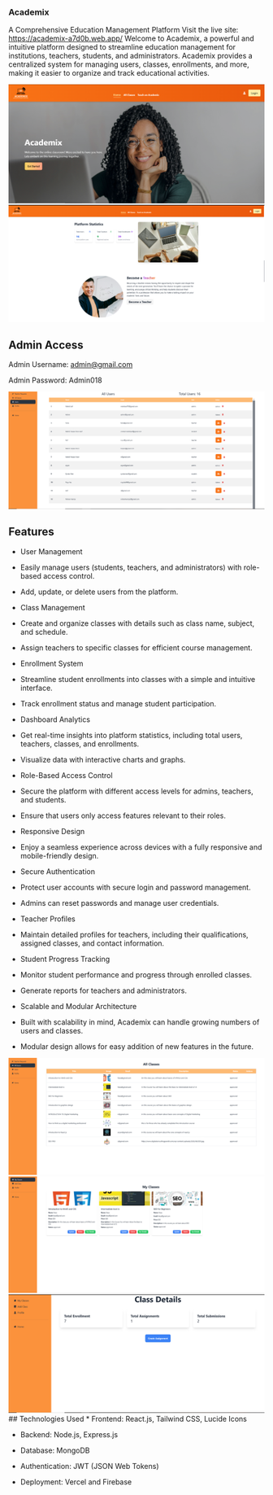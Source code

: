 ### Academix
A Comprehensive Education Management Platform
Visit the live site: https://academix-a7d0b.web.app/
Welcome to Academix, a powerful and intuitive platform designed to streamline education management for institutions, teachers, students, and administrators. Academix provides a centralized system for managing users, classes, enrollments, and more, making it easier to organize and track educational activities.

<img src='img1.png'>
<img src='img2.png'>


## Admin Access
Admin Username: admin@gmail.com

Admin Password: Admin018

<img src='img4.png'>

## Features

* User Management

* Easily manage users (students, teachers, and administrators) with role-based access control.

* Add, update, or delete users from the platform.

* Class Management

* Create and organize classes with details such as class name, subject, and schedule.

* Assign teachers to specific classes for efficient course management.

* Enrollment System

* Streamline student enrollments into classes with a simple and intuitive interface.

* Track enrollment status and manage student participation.

* Dashboard Analytics

* Get real-time insights into platform statistics, including total users, teachers, classes, and enrollments.

* Visualize data with interactive charts and graphs.

* Role-Based Access Control

* Secure the platform with different access levels for admins, teachers, and students.

* Ensure that users only access features relevant to their roles.

* Responsive Design

* Enjoy a seamless experience across devices with a fully responsive and mobile-friendly design.

* Secure Authentication

* Protect user accounts with secure login and password management.

* Admins can reset passwords and manage user credentials.

* Teacher Profiles

* Maintain detailed profiles for teachers, including their qualifications, assigned classes, and contact information.

* Student Progress Tracking

* Monitor student performance and progress through enrolled classes.

* Generate reports for teachers and administrators.

* Scalable and Modular Architecture

* Built with scalability in mind, Academix can handle growing numbers of users and classes.

* Modular design allows for easy addition of new features in the future.
<img src='img3.png'>

<img src='img5.png'>
<img src='img6.png'>
## Technologies Used
* Frontend: React.js, Tailwind CSS, Lucide Icons

* Backend: Node.js, Express.js

* Database: MongoDB

* Authentication: JWT (JSON Web Tokens)

* Deployment: Vercel and Firebase
